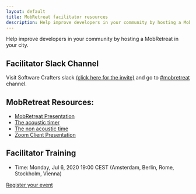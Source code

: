 ```yaml
---
layout: default
title: MobRetreat facilitator resources
description: Help improve developers in your community by hosting a MobRetreat in your city
---
```


Help improve developers in your community by hosting a MobRetreat in your city.

## Facilitator Slack Channel

Visit Software Crafters slack [(click here for the invite)](https://slack.softwarecrafters.org/) and go to [#mobretreat](https://softwarecrafters.slack.com/messages/C012EAHF3HU) channel.

## MobRetreat Resources:

- [MobRetreat Presentation](https://docs.google.com/presentation/d/18nyk8HeQxFfAPzvq7vV1TnZH3JxyhpRdgcs-3zsqz0w/edit?usp=sharing)
- [The acoustic timer](https://www.online-stopwatch.com/full-screen-interval-timer/?c=80wgdfd2hg)
- [The non acoustic time](https://mobti.me/)
- [Zoom Client Presentation](https://docs.google.com/presentation/d/17LrVyv_qNCfbjrpnQXP5nwTP0SQ0Dimtn_HCi6QJfe0/edit?usp=sharing)

## Facilitator Training

- Time: Monday, Jul 6, 2020 19:00 CEST (Amsterdam, Berlin, Rome, Stockholm, Vienna)

<div class="hosting">
    <a class="button" href="https://forms.gle/xkJutmwAAiH6ACU5A" target="_blank" rel="noopener noreferrer">Register your event</a>
</div>
